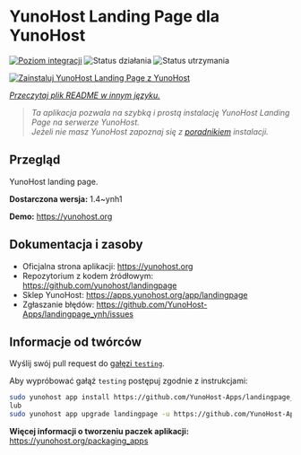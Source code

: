 <!--
To README zostało automatycznie wygenerowane przez <https://github.com/YunoHost/apps/tree/master/tools/readme_generator>
Nie powinno być ono edytowane ręcznie.
-->

# YunoHost Landing Page dla YunoHost

[![Poziom integracji](https://apps.yunohost.org/badge/integration/landingpage)](https://ci-apps.yunohost.org/ci/apps/landingpage/)
![Status działania](https://apps.yunohost.org/badge/state/landingpage)
![Status utrzymania](https://apps.yunohost.org/badge/maintained/landingpage)

[![Zainstaluj YunoHost Landing Page z YunoHost](https://install-app.yunohost.org/install-with-yunohost.svg)](https://install-app.yunohost.org/?app=landingpage)

*[Przeczytaj plik README w innym języku.](./ALL_README.md)*

> *Ta aplikacja pozwala na szybką i prostą instalację YunoHost Landing Page na serwerze YunoHost.*  
> *Jeżeli nie masz YunoHost zapoznaj się z [poradnikiem](https://yunohost.org/install) instalacji.*

## Przegląd

YunoHost landing page.

**Dostarczona wersja:** 1.4~ynh1

**Demo:** <https://yunohost.org>
## Dokumentacja i zasoby

- Oficjalna strona aplikacji: <https://yunohost.org>
- Repozytorium z kodem źródłowym: <https://github.com/yunohost/landingpage>
- Sklep YunoHost: <https://apps.yunohost.org/app/landingpage>
- Zgłaszanie błędów: <https://github.com/YunoHost-Apps/landingpage_ynh/issues>

## Informacje od twórców

Wyślij swój pull request do [gałęzi `testing`](https://github.com/YunoHost-Apps/landingpage_ynh/tree/testing).

Aby wypróbować gałąź `testing` postępuj zgodnie z instrukcjami:

```bash
sudo yunohost app install https://github.com/YunoHost-Apps/landingpage_ynh/tree/testing --debug
lub
sudo yunohost app upgrade landingpage -u https://github.com/YunoHost-Apps/landingpage_ynh/tree/testing --debug
```

**Więcej informacji o tworzeniu paczek aplikacji:** <https://yunohost.org/packaging_apps>
